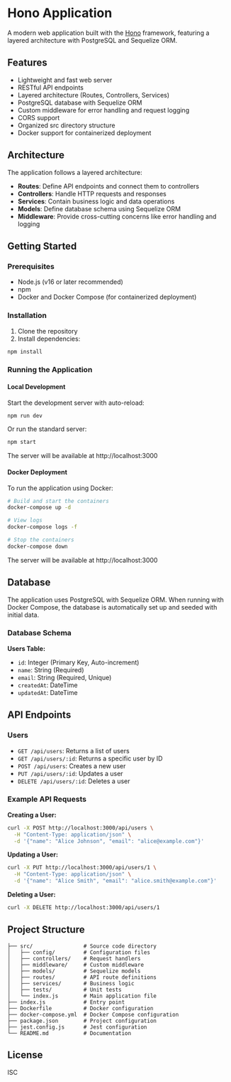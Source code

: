 # Hono Application

A modern web application built with the [Hono](https://hono.dev/) framework, featuring a layered architecture with PostgreSQL and Sequelize ORM.

## Features

- Lightweight and fast web server
- RESTful API endpoints
- Layered architecture (Routes, Controllers, Services)
- PostgreSQL database with Sequelize ORM
- Custom middleware for error handling and request logging
- CORS support
- Organized src directory structure
- Docker support for containerized deployment

## Architecture

The application follows a layered architecture:

- **Routes**: Define API endpoints and connect them to controllers
- **Controllers**: Handle HTTP requests and responses
- **Services**: Contain business logic and data operations
- **Models**: Define database schema using Sequelize ORM
- **Middleware**: Provide cross-cutting concerns like error handling and logging

## Getting Started

### Prerequisites

- Node.js (v16 or later recommended)
- npm
- Docker and Docker Compose (for containerized deployment)

### Installation

1. Clone the repository
2. Install dependencies:

```bash
npm install
```

### Running the Application

#### Local Development

Start the development server with auto-reload:

```bash
npm run dev
```

Or run the standard server:

```bash
npm start
```

The server will be available at http://localhost:3000

#### Docker Deployment

To run the application using Docker:

```bash
# Build and start the containers
docker-compose up -d

# View logs
docker-compose logs -f

# Stop the containers
docker-compose down
```

The server will be available at http://localhost:3000

## Database

The application uses PostgreSQL with Sequelize ORM. When running with Docker Compose, the database is automatically set up and seeded with initial data.

### Database Schema

**Users Table:**
- `id`: Integer (Primary Key, Auto-increment)
- `name`: String (Required)
- `email`: String (Required, Unique)
- `createdAt`: DateTime
- `updatedAt`: DateTime

## API Endpoints

### Users

- `GET /api/users`: Returns a list of users
- `GET /api/users/:id`: Returns a specific user by ID
- `POST /api/users`: Creates a new user
- `PUT /api/users/:id`: Updates a user
- `DELETE /api/users/:id`: Deletes a user

### Example API Requests

**Creating a User:**
```bash
curl -X POST http://localhost:3000/api/users \
  -H "Content-Type: application/json" \
  -d '{"name": "Alice Johnson", "email": "alice@example.com"}'
```

**Updating a User:**
```bash
curl -X PUT http://localhost:3000/api/users/1 \
  -H "Content-Type: application/json" \
  -d '{"name": "Alice Smith", "email": "alice.smith@example.com"}'
```

**Deleting a User:**
```bash
curl -X DELETE http://localhost:3000/api/users/1
```

## Project Structure

```
├── src/                # Source code directory
│   ├── config/         # Configuration files
│   ├── controllers/    # Request handlers
│   ├── middleware/     # Custom middleware
│   ├── models/         # Sequelize models
│   ├── routes/         # API route definitions
│   ├── services/       # Business logic
│   ├── tests/          # Unit tests
│   └── index.js        # Main application file
├── index.js            # Entry point
├── Dockerfile          # Docker configuration
├── docker-compose.yml  # Docker Compose configuration
├── package.json        # Project configuration
├── jest.config.js      # Jest configuration
└── README.md           # Documentation
```

## License

ISC 